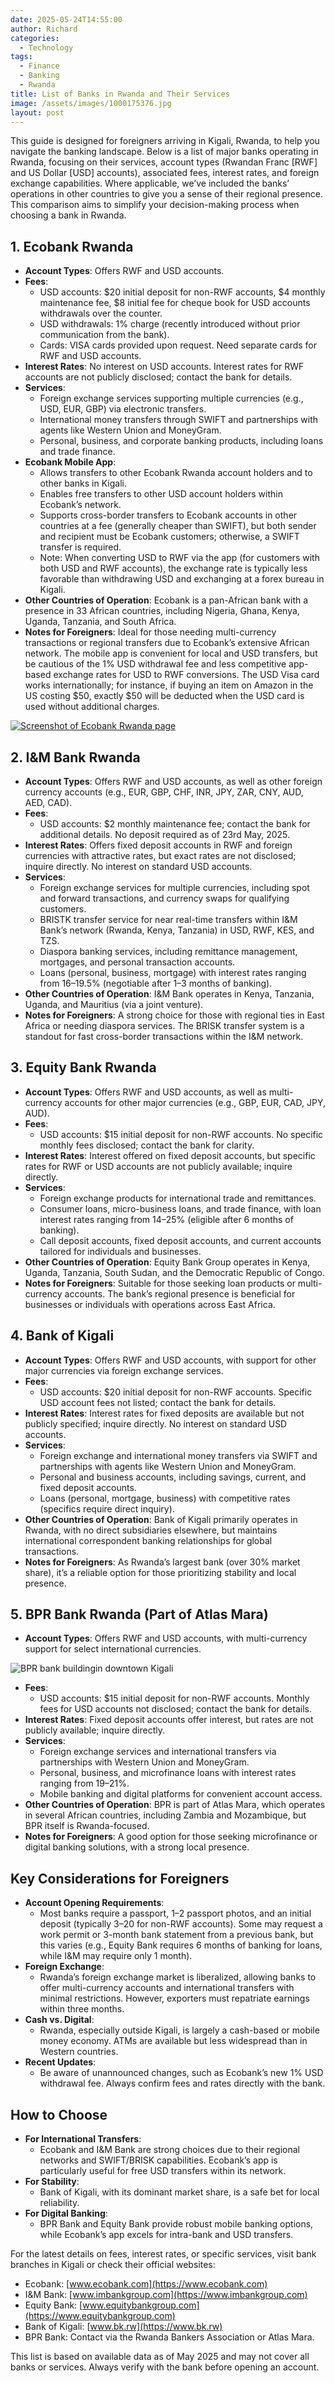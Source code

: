 ```yaml
---
date: 2025-05-24T14:55:00
author: Richard
categories:
  - Technology
tags:
  - Finance
  - Banking
  - Rwanda
title: List of Banks in Rwanda and Their Services
image: /assets/images/1000175376.jpg
layout: post
---
```

This guide is designed for foreigners arriving in Kigali, Rwanda, to help you navigate the banking landscape. Below is a list of major banks operating in Rwanda, focusing on their services, account types (Rwandan Franc [RWF] and US Dollar [USD] accounts), associated fees, interest rates, and foreign exchange capabilities. Where applicable, we’ve included the banks’ operations in other countries to give you a sense of their regional presence. This comparison aims to simplify your decision-making process when choosing a bank in Rwanda.

## 1. Ecobank Rwanda

- **Account Types**: Offers RWF and USD accounts.
- **Fees**:
    - USD accounts: $20 initial deposit for non-RWF accounts, $4 monthly maintenance fee, $8 initial fee for cheque book for USD accounts withdrawals over the counter.
    - USD withdrawals: 1% charge (recently introduced without prior communication from the bank).
    - Cards: VISA cards provided upon request. Need separate cards for RWF and USD accounts.
- **Interest Rates**: No interest on USD accounts. Interest rates for RWF accounts are not publicly disclosed; contact the bank for details.
- **Services**:
    - Foreign exchange services supporting multiple currencies (e.g., USD, EUR, GBP) via electronic transfers.
    - International money transfers through SWIFT and partnerships with agents like Western Union and MoneyGram.
    - Personal, business, and corporate banking products, including loans and trade finance.
- **Ecobank Mobile App**:
    - Allows transfers to other Ecobank Rwanda account holders and to other banks in Kigali.
    - Enables free transfers to other USD account holders within Ecobank’s network.
    - Supports cross-border transfers to Ecobank accounts in other countries at a fee (generally cheaper than SWIFT), but both sender and recipient must be Ecobank customers; otherwise, a SWIFT transfer is required.
    - Note: When converting USD to RWF via the app (for customers with both USD and RWF accounts), the exchange rate is typically less favorable than withdrawing USD and exchanging at a forex bureau in Kigali.
- **Other Countries of Operation**: Ecobank is a pan-African bank with a presence in 33 African countries, including Nigeria, Ghana, Kenya, Uganda, Tanzania, and South Africa.
- **Notes for Foreigners**: Ideal for those needing multi-currency transactions or regional transfers due to Ecobank’s extensive African network. The mobile app is convenient for local and USD transfers, but be cautious of the 1% USD withdrawal fee and less competitive app-based exchange rates for USD to RWF conversions. The USD Visa card works internationally; for instance, if buying an item on Amazon in the US costing $50, exactly $50 will be deducted when the USD card is used without additional charges.

[![Screenshot of Ecobank Rwanda page](/assets/images/20250524-152402.png "Screenshot of Ecobank Rwanda page")](https://www.ecobank.com/rw/personal-banking/countries)

## 2. I&M Bank Rwanda

- **Account Types**: Offers RWF and USD accounts, as well as other foreign currency accounts (e.g., EUR, GBP, CHF, INR, JPY, ZAR, CNY, AUD, AED, CAD).
- **Fees**:
    - USD accounts: $2 monthly maintenance fee; contact the bank for additional details. No deposit required as of 23rd May, 2025.
- **Interest Rates**: Offers fixed deposit accounts in RWF and foreign currencies with attractive rates, but exact rates are not disclosed; inquire directly. No interest on standard USD accounts.
- **Services**:
    - Foreign exchange services for multiple currencies, including spot and forward transactions, and currency swaps for qualifying customers.
    - BRISTK transfer service for near real-time transfers within I&M Bank’s network (Rwanda, Kenya, Tanzania) in USD, RWF, KES, and TZS.
    - Diaspora banking services, including remittance management, mortgages, and personal transaction accounts.
    - Loans (personal, business, mortgage) with interest rates ranging from 16–19.5% (negotiable after 1–3 months of banking).
- **Other Countries of Operation**: I&M Bank operates in Kenya, Tanzania, Uganda, and Mauritius (via a joint venture).
- **Notes for Foreigners**: A strong choice for those with regional ties in East Africa or needing diaspora services. The BRISK transfer system is a standout for fast cross-border transactions within the I&M network.

## 3. Equity Bank Rwanda

- **Account Types**: Offers RWF and USD accounts, as well as multi-currency accounts for other major currencies (e.g., GBP, EUR, CAD, JPY, AUD).
- **Fees**:
    - USD accounts: $15 initial deposit for non-RWF accounts. No specific monthly fees disclosed; contact the bank for clarity.
- **Interest Rates**: Interest offered on fixed deposit accounts, but specific rates for RWF or USD accounts are not publicly available; inquire directly.
- **Services**:
    - Foreign exchange products for international trade and remittances.
    - Consumer loans, micro-business loans, and trade finance, with loan interest rates ranging from 14–25% (eligible after 6 months of banking).
    - Call deposit accounts, fixed deposit accounts, and current accounts tailored for individuals and businesses.
- **Other Countries of Operation**: Equity Bank Group operates in Kenya, Uganda, Tanzania, South Sudan, and the Democratic Republic of Congo.
- **Notes for Foreigners**: Suitable for those seeking loan products or multi-currency accounts. The bank’s regional presence is beneficial for businesses or individuals with operations across East Africa.

## 4. Bank of Kigali

- **Account Types**: Offers RWF and USD accounts, with support for other major currencies via foreign exchange services.
- **Fees**:
    - USD accounts: $20 initial deposit for non-RWF accounts. Specific USD account fees not listed; contact the bank for details.
- **Interest Rates**: Interest rates for fixed deposits are available but not publicly specified; inquire directly. No interest on standard USD accounts.
- **Services**:
    - Foreign exchange and international money transfers via SWIFT and partnerships with agents like Western Union and MoneyGram.
    - Personal and business accounts, including savings, current, and fixed deposit accounts.
    - Loans (personal, mortgage, business) with competitive rates (specifics require direct inquiry).
- **Other Countries of Operation**: Bank of Kigali primarily operates in Rwanda, with no direct subsidiaries elsewhere, but maintains international correspondent banking relationships for global transactions.
- **Notes for Foreigners**: As Rwanda’s largest bank (over 30% market share), it’s a reliable option for those prioritizing stability and local presence.

## 5. BPR Bank Rwanda (Part of Atlas Mara)

- **Account Types**: Offers RWF and USD accounts, with multi-currency support for select international currencies.

![BPR bank buildingin downtown Kigali](/assets/images/1000189531.jpg "BPR bank buildingin downtown Kigali - Photo credit Richard Djarbeng")

- **Fees**:
    - USD accounts: $15 initial deposit for non-RWF accounts. Monthly fees for USD accounts not disclosed; contact the bank for details.
- **Interest Rates**: Fixed deposit accounts offer interest, but rates are not publicly available; inquire directly.
- **Services**:
    - Foreign exchange services and international transfers via partnerships with Western Union and MoneyGram.
    - Personal, business, and microfinance loans with interest rates ranging from 19–21%.
    - Mobile banking and digital platforms for convenient account access.
- **Other Countries of Operation**: BPR is part of Atlas Mara, which operates in several African countries, including Zambia and Mozambique, but BPR itself is Rwanda-focused.
- **Notes for Foreigners**: A good option for those seeking microfinance or digital banking solutions, with a strong local presence.

## Key Considerations for Foreigners

- **Account Opening Requirements**:
    - Most banks require a passport, 1–2 passport photos, and an initial deposit (typically $3–$20 for non-RWF accounts). Some may request a work permit or 3-month bank statement from a previous bank, but this varies (e.g., Equity Bank requires 6 months of banking for loans, while I&M may require only 1 month).
- **Foreign Exchange**:
    - Rwanda’s foreign exchange market is liberalized, allowing banks to offer multi-currency accounts and international transfers with minimal restrictions. However, exporters must repatriate earnings within three months.
- **Cash vs. Digital**:
    - Rwanda, especially outside Kigali, is largely a cash-based or mobile money economy. ATMs are available but less widespread than in Western countries.
- **Recent Updates**:
    - Be aware of unannounced changes, such as Ecobank’s new 1% USD withdrawal fee. Always confirm fees and rates directly with the bank.

## How to Choose

- **For International Transfers**:
    - Ecobank and I&M Bank are strong choices due to their regional networks and SWIFT/BRISK capabilities. Ecobank’s app is particularly useful for free USD transfers within its network.
- **For Stability**:
    - Bank of Kigali, with its dominant market share, is a safe bet for local reliability.
- **For Digital Banking**:
    - BPR Bank and Equity Bank provide robust mobile banking options, while Ecobank’s app excels for intra-bank and USD transfers.

For the latest details on fees, interest rates, or specific services, visit bank branches in Kigali or check their official websites:

- Ecobank: [www.ecobank.com](https://www.ecobank.com)
- I&M Bank: [www.imbankgroup.com](https://www.imbankgroup.com)
- Equity Bank: [www.equitybankgroup.com](https://www.equitybankgroup.com)
- Bank of Kigali: [www.bk.rw](https://www.bk.rw)
- BPR Bank: Contact via the Rwanda Bankers Association or Atlas Mara.

This list is based on available data as of May 2025 and may not cover all banks or services. Always verify with the bank before opening an account.
